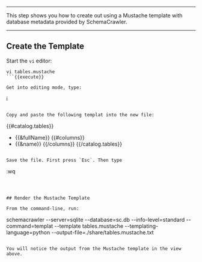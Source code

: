 -----

This step shows you how to create out using a Mustache template with database metadata provided by SchemaCrawler.

-----

## Create the Template

Start the `vi` editor:

```
vi tables.mustache
```{{execute}}

Get into editing mode, type:

```
i
```{{execute}}

Copy and paste the following templat into the new file:

```
{{#catalog.tables}}
- {{&fullName}}
{{#columns}}
 - {{&name}}
{{/columns}}
{{/catalog.tables}}

```{{copy}}

Save the file. First press `Esc`. Then type

```
:wq
```{{execute}}



## Render the Mustache Template

From the command-line, run:

```
schemacrawler --server=sqlite --database=sc.db --info-level=standard --command=templat --template  tables.mustache --templating-language=python --output-file=./share/tables.mustache.txt
```{{execute}}

You will notice the output from the Mustache template in the view above.
